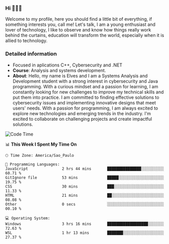 


### Hi 🙋🏽‍♂️

Welcome to my profile, here you should find a little bit of everything, if something interests you, call me! Let's talk,
I am a young enthusiast and lover of technology, I like to observe and know how things really work behind the curtains, 
education will transform the world, especially when it is allied to technology.

### Detailed information
* Focused in aplications C++, Cybersecurity and .NET
* **Course**: Analysis and systems development.
* **About**: Hello, my name is Elves and I am a Systems Analysis and Development student with a strong interest in cybersecurity and Java programming. With a curious mindset and a passion for learning, I am constantly looking for new challenges to improve my technical skills and put them into practice. I am committed to finding effective solutions to cybersecurity issues and implementing innovative designs that meet users' needs. With a passion for programming, I am always excited to explore new technologies and emerging trends in the industry. I'm excited to collaborate on challenging projects and create impactful solutions.

<!--START_SECTION:waka-->
![Code Time](http://img.shields.io/badge/Code%20Time-127%20hrs%2039%20mins-blue)

📊 **This Week I Spent My Time On** 

```text
🕑︎ Time Zone: America/Sao_Paulo

💬 Programming Languages: 
JavaScript               2 hrs 44 mins       ███████████████░░░░░░░░░░   60.71 % 
GitIgnore file           53 mins             █████░░░░░░░░░░░░░░░░░░░░   19.75 % 
CSS                      30 mins             ███░░░░░░░░░░░░░░░░░░░░░░   11.33 % 
HTML                     21 mins             ██░░░░░░░░░░░░░░░░░░░░░░░   08.08 % 
Other                    0 secs              ░░░░░░░░░░░░░░░░░░░░░░░░░   00.10 % 

💻 Operating System: 
Windows                  3 hrs 16 mins       ██████████████████░░░░░░░   72.63 % 
WSL                      1 hr 13 mins        ███████░░░░░░░░░░░░░░░░░░   27.37 % 
```


<!--END_SECTION:waka-->


